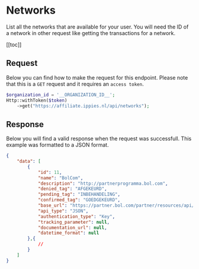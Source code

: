 # Networks
List all the networks that are available for your user. You will need the ID of a network in other request like getting the transactions for a network.

[[toc]]

## Request
Below you can find how to make the request for this endpoint. Please note that this is a `GET` request and it requires an `access token`.
```php
$organization_id = '__ORGANIZATION_ID__';
Http::withToken($token)
    ->get("https://affiliate.ippies.nl/api/networks");
```

## Response
Below you will find a valid response when the request was successfull. This example was formatted to a JSON format.

```json
{
    "data": [
        {
            "id": 11,
            "name": "BolCom",
            "description": "http://partnerprogramma.bol.com",
            "denied_tag": "AFGEKEURD",
            "pending_tag": "INBEHANDELING",
            "confirmed_tag": "GOEDGEKEURD",
            "base_url": "https://partner.bol.com/partner/resources/api/1",
            "api_type": "JSON",
            "authentication_type": "Key",
            "tracking_parameter": null,
            "documentation_url": null,
            "datetime_format": null
        },{
            //
        }
    ]
}
```

<EditOnGithub edit_url="account/networks.md"/>
